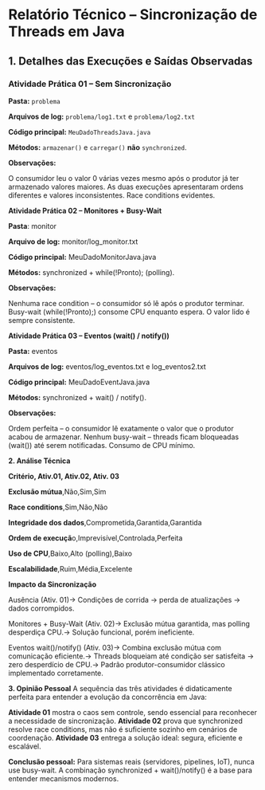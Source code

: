 # Relatório Técnico – Sincronização de Threads em Java

## 1. Detalhes das Execuções e Saídas Observadas

### Atividade Prática 01 – **Sem Sincronização**  

**Pasta:** `problema`  

**Arquivos de log:** `problema/log1.txt` e `problema/log2.txt` 

**Código principal:** `MeuDadoThreadsJava.java`  

**Métodos:** `armazenar()` e `carregar()` **não** `synchronized`.

**Observações:**

O consumidor leu o valor 0 várias vezes mesmo após o produtor já ter armazenado valores maiores.
As duas execuções apresentaram ordens diferentes e valores inconsistentes.
Race conditions evidentes.


**Atividade Prática 02 – Monitores + Busy-Wait**

**Pasta**: monitor

**Arquivo de log:** monitor/log_monitor.txt

**Código principal:** MeuDadoMonitorJava.java

**Métodos:** synchronized + while(!Pronto); (polling).

**Observações:**

Nenhuma race condition – o consumidor só lê após o produtor terminar.
Busy-wait (while(!Pronto);) consome CPU enquanto espera.
O valor lido é sempre consistente.


**Atividade Prática 03 – Eventos (wait() / notify())**

**Pasta:** eventos

**Arquivos de log:** eventos/log_eventos.txt e log_eventos2.txt

**Código principal:** MeuDadoEventJava.java

**Métodos:** synchronized + wait() / notify().

**Observações:**

Ordem perfeita – o consumidor lê exatamente o valor que o produtor acabou de armazenar.
Nenhum busy-wait – threads ficam bloqueadas (wait()) até serem notificadas.
Consumo de CPU mínimo.



**2. Análise Técnica**



**Critério, Ativ.01, Ativ.02, Ativ. 03**

**Exclusão mútua**,Não,Sim,Sim

**Race conditions**,Sim,Não,Não

**Integridade dos dados**,Comprometida,Garantida,Garantida

**Ordem de execuçã**o,Imprevisível,Controlada,Perfeita

**Uso de CPU**,Baixo,Alto (polling),Baixo

**Escalabilidade**,Ruim,Média,Excelente




**Impacto da Sincronização**

Ausência (Ativ. 01)→ Condições de corrida → perda de atualizações → dados corrompidos.

Monitores + Busy-Wait (Ativ. 02)→ Exclusão mútua garantida, mas polling desperdiça CPU.→ Solução funcional, porém ineficiente.

Eventos wait()/notify() (Ativ. 03)→ Combina exclusão mútua com comunicação eficiente.→ Threads bloqueiam até condição ser satisfeita → zero desperdício de CPU.→ Padrão produtor-consumidor clássico implementado corretamente.


**3. Opinião Pessoal**
A sequência das três atividades é didaticamente perfeita para entender a evolução da concorrência em Java:

**Atividade 01** mostra o caos sem controle, sendo essencial para reconhecer a necessidade de sincronização.
**Atividade 02** prova que synchronized resolve race conditions, mas não é suficiente sozinho em cenários de coordenação.
**Atividade 03** entrega a solução ideal: segura, eficiente e escalável.


**Conclusão pessoal:**
Para sistemas reais (servidores, pipelines, IoT), nunca use busy-wait.
A combinação synchronized + wait()/notify() é a base para entender mecanismos modernos.

